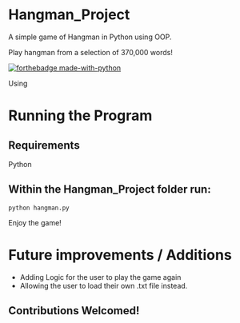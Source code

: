 # Hangman_Project

A simple game of Hangman in Python using OOP.

Play hangman from a selection of 370,000 words! 

[![forthebadge made-with-python](http://ForTheBadge.com/images/badges/made-with-python.svg)](https://www.python.org/)

Using 

# Running the Program 

## Requirements 

Python

## Within the Hangman_Project folder run: 

```
python hangman.py 

```

Enjoy the game! 

# Future improvements / Additions

- Adding Logic for the user to play the game again
- Allowing the user to load their own .txt file instead. 

## Contributions Welcomed! 

